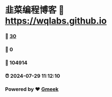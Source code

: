 # 韭菜编程博客 :link: https://wqlabs.github.io 
### :page_facing_up: [30](https://wqlabs.github.io/tag.html) 
### :speech_balloon: 0 
### :hibiscus: 104914 
### :alarm_clock: 2024-07-29 11:12:10 
### Powered by :heart: [Gmeek](https://github.com/Meekdai/Gmeek)
